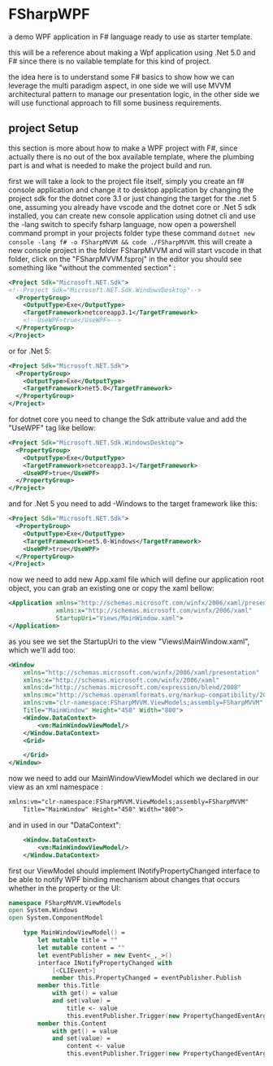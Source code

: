# FSharpWPF

a demo WPF application in F# language ready to use as starter template.

this will be a reference about making a Wpf application using .Net 5.0 and F# since there is no vailable template for this kind of project.

the idea here is to understand some F# basics to show how we can leverage the multi paradigm aspect, in one side we will use MVVM architectural pattern to manage our presentation logic, in the other side we will use functional approach to fill some business requirements.

## project Setup

this section is more about how to make a WPF project with F#, since actually there is no out of the box available template, where the plumbing part is and what is needed to make the project build and run.

first we will take a look to the project file itself, simply you create an f# console application and change it to desktop application by changing the project sdk for the dotnet core 3.1 or just changing the target for the .net 5 one, assuming you already have vscode and the dotnet core or .Net 5 sdk installed, you can create new console application using dotnet cli and use the -lang switch to specify fsharp language, now open a powershell command prompt in your projects folder type these command `dotnet new console -lang f# -o FSharpMVVM && code ./FSharpMVVM`.
this will create a new console project in the folder FSharpMVVM and will start vscode in that folder, click on the "FSharpMVVM.fsproj" in the editor you should see something like  "without the commented section" :

```xml
<Project Sdk="Microsoft.NET.Sdk">
<!--Project Sdk="Microsoft.NET.Sdk.WindowsDesktop"-->
  <PropertyGroup>
    <OutputType>Exe</OutputType>
    <TargetFramework>netcoreapp3.1</TargetFramework>
    <!--UseWPF>true</UseWPF>-->
  </PropertyGroup>
</Project>
```

or for .Net 5:

```xml
<Project Sdk="Microsoft.NET.Sdk">
  <PropertyGroup>
    <OutputType>Exe</OutputType>
    <TargetFramework>net5.0</TargetFramework>
  </PropertyGroup>
</Project>
```

for dotnet core you need to change the Sdk attribute value and add the "UseWPF" tag like bellow:

```xml
<Project Sdk="Microsoft.NET.Sdk.WindowsDesktop"> 
  <PropertyGroup>
    <OutputType>Exe</OutputType>
    <TargetFramework>netcoreapp3.1</TargetFramework>
    <UseWPF>true</UseWPF>
  </PropertyGroup>
</Project>
```

and for .Net 5 you need to add -Windows to the target framework like this:

```xml
<Project Sdk="Microsoft.NET.Sdk">
  <PropertyGroup>
    <OutputType>Exe</OutputType>
    <TargetFramework>net5.0-Windows</TargetFramework>
    <UseWPF>true</UseWPF>
  </PropertyGroup>
</Project>
```
now we need to add new App.xaml file which will define our application root object, you can grab an existing one or copy the xaml bellow:

```xml
<Application xmlns="http://schemas.microsoft.com/winfx/2006/xaml/presentation"
             xmlns:x="http://schemas.microsoft.com/winfx/2006/xaml"
             StartupUri="Views/MainWindow.xaml">
</Application>
```

as you see we set the StartupUri  to the view "Views\MainWindow.xaml", which we'll add too:

```xml
<Window
    xmlns="http://schemas.microsoft.com/winfx/2006/xaml/presentation"
    xmlns:x="http://schemas.microsoft.com/winfx/2006/xaml"
    xmlns:d="http://schemas.microsoft.com/expression/blend/2008"
    xmlns:mc="http://schemas.openxmlformats.org/markup-compatibility/2006"
    xmlns:vm="clr-namespace:FSharpMVVM.ViewModels;assembly=FSharpMVVM"
    Title="MainWindow" Height="450" Width="800">
    <Window.DataContext>
        <vm:MainWindowViewModel/>
    </Window.DataContext>
    <Grid>

    </Grid>
</Window>
```

now we need to add our MainWindowViewModel which we declared in our view as an xml namespace :

```xml
xmlns:vm="clr-namespace:FSharpMVVM.ViewModels;assembly=FSharpMVVM"
    Title="MainWindow" Height="450" Width="800">
```

and in used in our "DataContext":

```xml
    <Window.DataContext>
        <vm:MainWindowViewModel/>
    </Window.DataContext>
```

first our ViewModel should implement INotifyPropertyChanged interface to be able to notify WPF binding mechanism about changes that occurs whether in the property or the UI:

```fsharp
namespace FSharpMVVM.ViewModels
open System.Windows
open System.ComponentModel

    type MainWindowViewModel() =
        let mutable title = ""
        let mutable content = ""
        let eventPublisher = new Event<_,_>()
        interface INotifyPropertyChanged with
            [<CLIEvent>]
            member this.PropertyChanged = eventPublisher.Publish
        member this.Title 
            with get() = value
            and set(value) = 
                title <- value
                this.eventPublisher.Trigger(new PropertyChangedEventArgs("Title"))
        member this.Content 
            with get() = value
            and set(value) = 
                content <- value
                this.eventPublisher.Trigger(new PropertyChangedEventArgs("Content"))
```